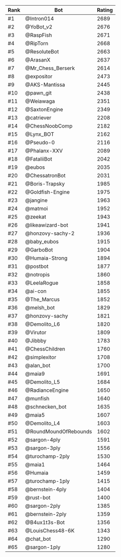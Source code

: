 Rank|Bot|Rating
---|---|---
#1|@Intron014|2689
#2|@YoBot_v2|2676
#3|@RaspFish|2671
#4|@RipTorn|2668
#5|@ResoluteBot|2663
#6|@ArasanX|2637
#7|@Mr_Chess_Berserk|2614
#8|@expositor|2473
#9|@AKS-Mantissa|2445
#10|@pawn_git|2438
#11|@Weiawaga|2351
#12|@SaxtonEngine|2349
#13|@catriever|2208
#14|@ChessNoobComp|2182
#15|@Lynx_BOT|2162
#16|@Pseudo-0|2116
#17|@Phalanx-XXV|2089
#18|@FataliiBot|2042
#19|@eubos|2035
#20|@ChessatronBot|2031
#21|@Boris-Trapsky|1985
#22|@Goldfish-Engine|1975
#23|@jangine|1963
#24|@matmoi|1952
#25|@zeekat|1943
#26|@likeawizard-bot|1941
#27|@honzovy-sachy-2|1936
#28|@baby_eubos|1915
#29|@GarboBot|1904
#30|@Humaia-Strong|1894
#31|@postbot|1877
#32|@notropis|1860
#33|@LeelaRogue|1858
#34|@ai-con|1855
#35|@The_Marcus|1852
#36|@melsh_bot|1829
#37|@honzovy-sachy|1821
#38|@Demolito_L6|1820
#39|@Virutor|1809
#40|@Jibbby|1783
#41|@ChessChildren|1760
#42|@simplexitor|1708
#43|@alan_bot|1700
#44|@maia9|1691
#45|@Demolito_L5|1684
#46|@RadianceEngine|1650
#47|@munfish|1640
#48|@schnecken_bot|1635
#49|@maia5|1607
#50|@Demolito_L4|1603
#51|@RoundMoundOfRebounds|1602
#52|@sargon-4ply|1591
#53|@sargon-3ply|1556
#54|@turochamp-2ply|1530
#55|@maia1|1464
#56|@Humaia|1459
#57|@turochamp-1ply|1415
#58|@bernstein-4ply|1404
#59|@rust-bot|1400
#60|@sargon-2ply|1385
#61|@bernstein-2ply|1359
#62|@B4ux1t3s-Bot|1356
#63|@LouisChess48-6K|1343
#64|@chat_bot|1290
#65|@sargon-1ply|1280
